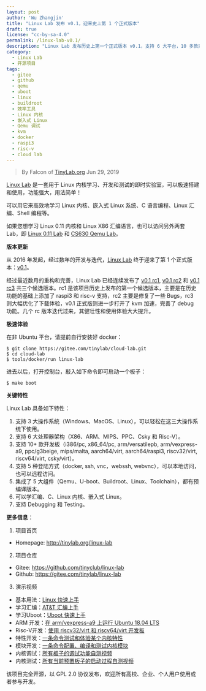```yaml
---
layout: post
author: 'Wu Zhangjin'
title: "Linux Lab 发布 v0.1，迎来史上第 1 个正式版本"
draft: true
license: "cc-by-sa-4.0"
permalink: /linux-lab-v0.1/
description: "Linux Lab 发布历史上第一个正式版本 v0.1，支持 6 大平台，10 多款开发板，功能强大实用，是学习 Linux 内核和嵌入式 Linux 系统的极佳效率工具。"
category:
  - Linux Lab
  - 开源项目
tags:
  - gitee
  - github
  - qemu
  - uboot
  - linux
  - buildroot
  - 效率工具
  - Linux 内核
  - 嵌入式 Linux
  - Qemu 调试
  - kvm
  - docker
  - raspi3
  - risc-v
  - cloud lab
---
```


> By Falcon of [TinyLab.org][1]
> Jun 29, 2019

[Linux Lab](/linux-lab) 是一套用于 Linux 内核学习、开发和测试的即时实验室，可以极速搭建和使用，功能强大，用法简单！

可以用它来高效地学习 Linux 内核、嵌入式 Linux 系统、C 语言编程、Linux 汇编、Shell 编程等。

如果您想学习 Linux 0.11 内核和 Linux X86 汇编语言，也可以访问另外两套 Lab，即 [Linux 0.11 Lab](/linux-0.11-lab) 和 [CS630 Qemu Lab](/cs630-qemu-lab)。

**版本更新**

从 2016 年发起，经过数年的开发与迭代，[Linux Lab](/linux-lab) 终于迎来了第 1 个正式版本：[v0.1](https://gitee.com/tinylab/linux-lab/commits/v0.1)。

经过最近数月的重构和完善，Linux Lab 已经连续发布了 [v0.1 rc1](/linux-lab-v0.1-rc1), [v0.1 rc2](/linux-lab-v0.1-rc2) 和 [v0.1 rc3](/linux-lab-v0.1-rc3) 共三个候选版本。rc1 是该项目历史上发布的第一个候选版本，主要是在历史功能的基础上添加了 raspi3 和 risc-v 支持，rc2 主要是修复了一些 Bugs，rc3 则大幅优化了下载体验，v0.1 正式版则进一步打开了 kvm 加速，完善了 debug 功能。几个 rc 版本迭代过来，其健壮性和使用体验大大提升。

**极速体验**

在非 Ubuntu 平台，请提前自行安装好 docker：

    $ git clone https://gitee.com/tinylab/cloud-lab.git
    $ cd cloud-lab
    $ tools/docker/run linux-lab

进去以后，打开控制台，敲入如下命令即可启动一个板子：

    $ make boot

**关键特性**

Linux Lab 具备如下特性：

1. 支持 3 大操作系统（Windows、MacOS、Linux），可以轻松在这三大操作系统下使用。
2. 支持 6 大处理器架构（X86、ARM、MIPS、PPC、Csky 和 Risc-V）。
3. 支持 10+ 款开发板（i386/pc, x86_64/pc, arm/versatilepb, arm/vexpress-a9, ppc/g3beige, mips/malta, aarch64/virt, aarch64/raspi3, riscv32/virt, riscv64/virt, csky/virt）。
4. 支持 5 种登陆方式（docker, ssh, vnc，webssh, webvnc），可以本地访问，也可以远程访问。
5. 集成了 5 大组件（Qemu、U-boot、Buildroot、Linux、Toolchain），都有预编译版本。
6. 可以学汇编、C、Linux 内核、嵌入式 Linux。
7. 支持 Debugging 和 Testing。

**更多信息**：

1. 项目首页
  - Homepage: <http://tinylab.org/linux-lab>

2. 项目仓库
  - Gitee:  <https://github.com/tinyclub/linux-lab>
  - Github: <https://gitee.com/tinylab/linux-lab>

3. 演示视频
  - 基本用法：[Linux 快速上手](http://showterm.io/6fb264246580281d372c6)
  - 学习汇编：[AT&T 汇编上手](http://showterm.io/0f0c2a6e754702a429269)
  - 学习Uboot：[Uboot 快速上手](http://showterm.io/11f5ae44b211b56a5d267)
  - ARM 开发：[在 arm/vexpress-a9 上运行 Ubuntu 18.04 LTS](http://showterm.io/c351abb6b1967859b7061)
  - Risc-V开发：[使用 riscv32/virt 和 riscv64/virt 开发板](http://showterm.io/37ce75e5f067be2cc017f)
  - 特性开发：[一条命令测试和体验某个内核特性](http://showterm.io/7edd2e51e291eeca59018)
  - 模块开发：[一条命令配置、编译和测试内核模块](http://showterm.io/26b78172aa926a316668d)
  - 内核调试：[所有板子的调试功能自测视频](http://showterm.io/0255c6a8b7d16dc116cbe)
  - 内核测试：[所有当前预置板子的启动过程自测视频](http://showterm.io/8cd2babf19e0e4f90897e)


该项目完全开源，以 GPL 2.0 协议发布，欢迎所有高校、企业、个人用户使用或者参与开发。

[1]: http://tinylab.org/
